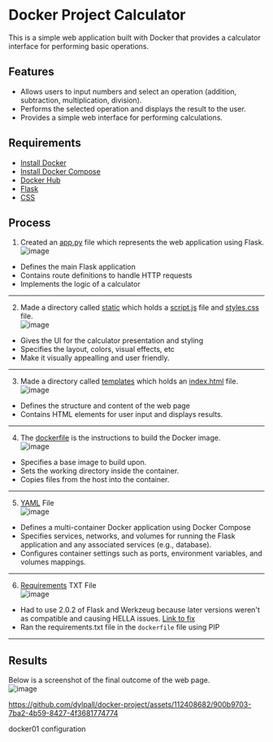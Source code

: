 # Docker Project Calculator

This is a simple web application built with Docker that provides a calculator interface for performing basic operations.

## Features

- Allows users to input numbers and select an operation (addition, subtraction, multiplication, division).
- Performs the selected operation and displays the result to the user.
- Provides a simple web interface for performing calculations.

## Requirements

- [Install Docker](https://docs.docker.com/get-docker/)
- [Install Docker Compose](https://docs.docker.com/compose/install/)
- [Docker Hub](https://hub.docker.com/)
- [Flask](https://flask.palletsprojects.com/en/3.0.x/)
- [CSS](https://www.w3schools.com/css/)
## Process

1. Created an [app.py](https://github.com/dylpall/docker-project/blob/main/app.py) file which represents the web application using Flask.  
![image](https://github.com/dylpall/docker-project/assets/112408682/942831af-f0f7-4273-a45e-8a79f12f61d9)
* Defines the main Flask application
* Contains route definitions to handle HTTP requests
* Implements the logic of a calculator
---
2. Made a directory called [static](https://github.com/dylpall/docker-project/blob/main/static) which holds a [script.js](https://github.com/dylpall/docker-project/blob/main/static/script.js) file and [styles.css](https://github.com/dylpall/docker-project/blob/main/static/styles.css) file.  
![image](https://github.com/dylpall/docker-project/assets/112408682/238148e0-a3a9-4123-ab70-8c96a9251bca)
* Gives the UI for the calculator presentation and styling
* Specifies the layout, colors, visual effects, etc
* Make it visually appealling and user friendly.
---
3. Made a directory called [templates](https://github.com/dylpall/docker-project/blob/main/templates) which holds an [index.html](https://github.com/dylpall/docker-project/blob/main/templates/index.html) file.  
![image](https://github.com/dylpall/docker-project/assets/112408682/c1f73376-ee37-403a-a3b5-9c9dd73e1659)
* Defines the structure and content of the web page
* Contains HTML elements for user input and displays results.
---
4. The [dockerfile](https://github.com/dylpall/docker-project/blob/main/dockerfile) is the instructions to build the Docker image.  
![image](https://github.com/dylpall/docker-project/assets/112408682/2acd77b9-79bc-44fe-a4c6-90b207e6f09d)
* Specifies a base image to build upon.
* Sets the working directory inside the container.
* Copies files from the host into the container.
---
5. [YAML](https://github.com/dylpall/docker-project/blob/main/docker-compose.yml) File  
![image](https://github.com/dylpall/docker-project/assets/112408682/4e62faee-0f14-4a9b-9649-9400136a94ef)
* Defines a multi-container Docker application using Docker Compose
* Specifies services, networks, and volumes for running the Flask application and any associated services (e.g., database).
* Configures container settings such as ports, environment variables, and volumes mappings.
---
6. [Requirements](https://github.com/dylpall/docker-project/blob/main/requirements.txt) TXT File  
![image](https://github.com/dylpall/docker-project/assets/112408682/dc55c0e2-353c-4b1d-80a8-1a85b3713480)
* Had to use 2.0.2 of Flask and Werkzeug because later versions weren't as compatible and causing HELLA issues. [Link to fix](https://github.com/python-restx/flask-restx/issues/460)
* Ran the requirements.txt file in the `dockerfile` file using PIP
---
## Results

Below is a screenshot of the final outcome of the web page.  
![image](https://github.com/dylpall/docker-project/assets/112408682/1f692b67-758d-4369-b000-c96a187865fe)

https://github.com/dylpall/docker-project/assets/112408682/900b9703-7ba2-4b59-8427-4f3681774774

docker01 configuration

